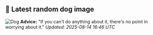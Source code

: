 ## 🐶 Latest random dog image
![Dog](https://images.dog.ceo/breeds/pointer-germanlonghair/hans1.jpg)
**Advice:** "If you can't do anything about it, there's no point in worrying about it."
*Updated: 2025-08-14 16:46 UTC*
